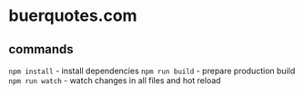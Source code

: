 # buerquotes.com

## commands
`npm install` - install dependencies
`npm run build` - prepare production build
`npm run watch` - watch changes in all files and hot reload
